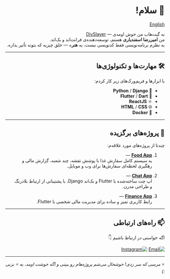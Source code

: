 <div dir="rtl">

# 👋 سلام!

[English](README.md)


به گیت‌هاب من خوش اومدی — [DivSlayer](https://divslayer.github.io)  
من **امیررضا اسفندیاری** هستم، توسعه‌دهنده‌ی فرانت‌اند و بک‌اند.  
به نظرم برنامه‌نویسی فقط کدنویسی نیست، یه **هنر**ه — خلق چیزیه که بتونه تأثیر بذاره.

---

## 🛠️ مهارت‌ها و تکنولوژی‌ها

با ابزارها و فریم‌ورک‌های زیر کار کردم:

- 🐍 **Python** / **Django**
- 💙 **Flutter** / **Dart**
- ⚛️ **ReactJS**
- 🌐 **HTML** / **CSS**
- 🐳 **Docker**

---

## 🚀 پروژه‌های برگزیده

چندتا از پروژه‌های مورد علاقه‌م:

1. **[Food App](https://github.com/divslayer/Food-App)** —  
   یه سیستم کامل سفارش غذا با پوشش نقشه، چند شعبه، گزارش مالی و رهگیری لحظه‌ای سفارش‌ها برای وب و موبایل.

2. **[Chat App](https://github.com/divslayer/Chat-App)** —  
   اپ چت ساخته‌شده با Flutter و بک‌اند Django، با پشتیبانی از ارتباط بلادرنگ و طراحی مدرن.

3. **[Finance App](https://github.com/divslayer/Finance-App)** —  
   رابط کاربری تمیز و ساده برای مدیریت مالی شخصی با Flutter.

---

## 📫 راه‌های ارتباطی

اگه خواستی در ارتباط باشیم 👇

[![Email](https://img.shields.io/badge/ایمیل-EA4335?&style=for-the-badge&logo=Gmail&logoColor=white)](mailto:divslayer@gmail.com)
[![Instagram](https://img.shields.io/badge/اینستاگرام-E4405F?&style=for-the-badge&logo=Instagram&logoColor=white)](https://www.instagram.com/divslayer)

---

⭐️ *مرسی که سر زدی! خوشحال می‌شم پروژه‌هام رو ببینی و اگه خوشت اومد، یه ⭐️ بزنی :)*
</div>

